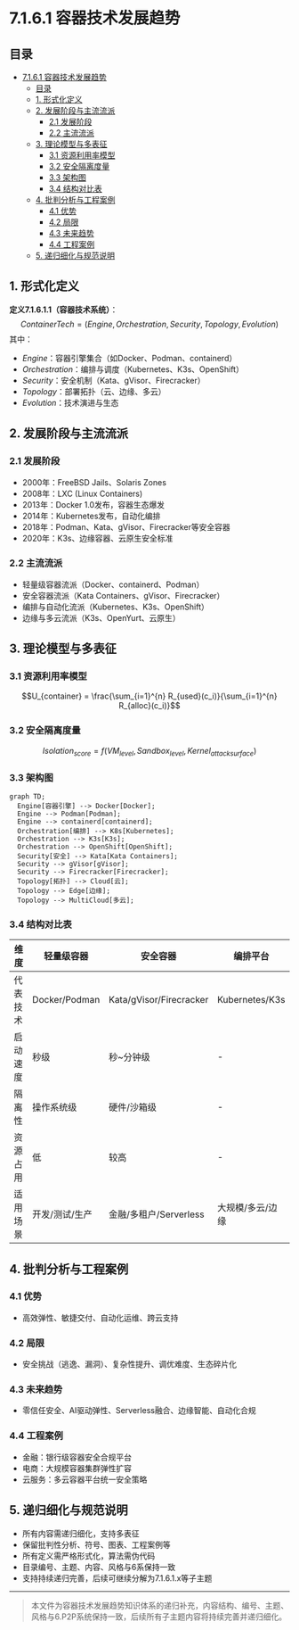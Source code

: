 # 7.1.6.1 容器技术发展趋势

## 目录

- [7.1.6.1 容器技术发展趋势](#7161-容器技术发展趋势)
  - [目录](#目录)
  - [1. 形式化定义](#1-形式化定义)
  - [2. 发展阶段与主流流派](#2-发展阶段与主流流派)
    - [2.1 发展阶段](#21-发展阶段)
    - [2.2 主流流派](#22-主流流派)
  - [3. 理论模型与多表征](#3-理论模型与多表征)
    - [3.1 资源利用率模型](#31-资源利用率模型)
    - [3.2 安全隔离度量](#32-安全隔离度量)
    - [3.3 架构图](#33-架构图)
    - [3.4 结构对比表](#34-结构对比表)
  - [4. 批判分析与工程案例](#4-批判分析与工程案例)
    - [4.1 优势](#41-优势)
    - [4.2 局限](#42-局限)
    - [4.3 未来趋势](#43-未来趋势)
    - [4.4 工程案例](#44-工程案例)
  - [5. 递归细化与规范说明](#5-递归细化与规范说明)

## 1. 形式化定义

**定义7.1.6.1.1（容器技术系统）**：
$$
ContainerTech = (Engine, Orchestration, Security, Topology, Evolution)
$$
其中：

- $Engine$：容器引擎集合（如Docker、Podman、containerd）
- $Orchestration$：编排与调度（Kubernetes、K3s、OpenShift）
- $Security$：安全机制（Kata、gVisor、Firecracker）
- $Topology$：部署拓扑（云、边缘、多云）
- $Evolution$：技术演进与生态

## 2. 发展阶段与主流流派

### 2.1 发展阶段

- 2000年：FreeBSD Jails、Solaris Zones
- 2008年：LXC (Linux Containers)
- 2013年：Docker 1.0发布，容器生态爆发
- 2014年：Kubernetes发布，自动化编排
- 2018年：Podman、Kata、gVisor、Firecracker等安全容器
- 2020年：K3s、边缘容器、云原生安全标准

### 2.2 主流流派

- 轻量级容器流派（Docker、containerd、Podman）
- 安全容器流派（Kata Containers、gVisor、Firecracker）
- 编排与自动化流派（Kubernetes、K3s、OpenShift）
- 边缘与多云流派（K3s、OpenYurt、云原生）

## 3. 理论模型与多表征

### 3.1 资源利用率模型

$$U_{container} = \frac{\sum_{i=1}^{n} R_{used}(c_i)}{\sum_{i=1}^{n} R_{alloc}(c_i)}$$

### 3.2 安全隔离度量

$$Isolation_{score} = f(VM_{level}, Sandbox_{level}, Kernel_{attack surface})$$

### 3.3 架构图

```mermaid
graph TD;
  Engine[容器引擎] --> Docker[Docker];
  Engine --> Podman[Podman];
  Engine --> containerd[containerd];
  Orchestration[编排] --> K8s[Kubernetes];
  Orchestration --> K3s[K3s];
  Orchestration --> OpenShift[OpenShift];
  Security[安全] --> Kata[Kata Containers];
  Security --> gVisor[gVisor];
  Security --> Firecracker[Firecracker];
  Topology[拓扑] --> Cloud[云];
  Topology --> Edge[边缘];
  Topology --> MultiCloud[多云];
```

### 3.4 结构对比表

| 维度 | 轻量级容器 | 安全容器 | 编排平台 |
|------|------------|----------|----------|
| 代表技术 | Docker/Podman | Kata/gVisor/Firecracker | Kubernetes/K3s |
| 启动速度 | 秒级 | 秒~分钟级 | - |
| 隔离性 | 操作系统级 | 硬件/沙箱级 | - |
| 资源占用 | 低 | 较高 | - |
| 适用场景 | 开发/测试/生产 | 金融/多租户/Serverless | 大规模/多云/边缘 |

## 4. 批判分析与工程案例

### 4.1 优势

- 高效弹性、敏捷交付、自动化运维、跨云支持

### 4.2 局限

- 安全挑战（逃逸、漏洞）、复杂性提升、调优难度、生态碎片化

### 4.3 未来趋势

- 零信任安全、AI驱动弹性、Serverless融合、边缘智能、自动化合规

### 4.4 工程案例

- 金融：银行级容器安全合规平台
- 电商：大规模容器集群弹性扩容
- 云服务：多云容器平台统一安全策略

## 5. 递归细化与规范说明

- 所有内容需递归细化，支持多表征
- 保留批判性分析、符号、图表、工程案例等
- 所有定义需严格形式化，算法需伪代码
- 目录编号、主题、内容、风格与6系保持一致
- 支持持续递归完善，后续可继续分解为7.1.6.1.x等子主题

---
> 本文件为容器技术发展趋势知识体系的递归补充，内容结构、编号、主题、风格与6.P2P系统保持一致，后续所有子主题内容将持续完善并递归细化。
